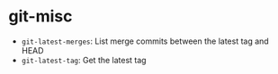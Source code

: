# git-misc

* `git-latest-merges`: List merge commits between the latest tag and HEAD
* `git-latest-tag`: Get the latest tag
